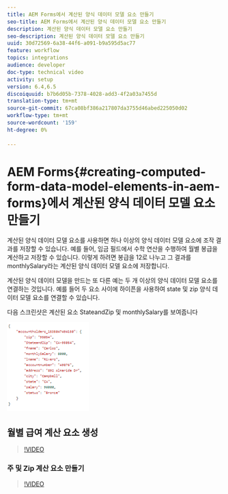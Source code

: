 ```yaml
---
title: AEM Forms에서 계산된 양식 데이터 모델 요소 만들기
seo-title: AEM Forms에서 계산된 양식 데이터 모델 요소 만들기
description: 계산된 양식 데이터 모델 요소 만들기
seo-description: 계산된 양식 데이터 모델 요소 만들기
uuid: 30d72569-6a38-44f6-a091-b9a595d5ac77
feature: workflow
topics: integrations
audience: developer
doc-type: technical video
activity: setup
version: 6.4,6.5
discoiquuid: b7b6d05b-7378-4028-add3-4f2a03a7455d
translation-type: tm+mt
source-git-commit: 67ca08bf386a217807da3755d46abed225050d02
workflow-type: tm+mt
source-wordcount: '159'
ht-degree: 0%

---
```



# AEM Forms{#creating-computed-form-data-model-elements-in-aem-forms}에서 계산된 양식 데이터 모델 요소 만들기

계산된 양식 데이터 모델 요소를 사용하면 하나 이상의 양식 데이터 모델 요소에 조작 결과를 저장할 수 있습니다. 예를 들어, 임금 필드에서 수학 연산을 수행하여 월별 봉급을 계산하고 저장할 수 있습니다. 이렇게 하려면 봉급을 12로 나누고 그 결과를 monthlySalary라는 계산된 양식 데이터 모델 요소에 저장합니다.

계산된 양식 데이터 모델을 만드는 또 다른 예는 두 개 이상의 양식 데이터 모델 요소를 연결하는 것입니다. 예를 들어 두 요소 사이에 하이픈을 사용하여 state 및 zip 양식 데이터 모델 요소를 연결할 수 있습니다.

다음 스크린샷은 계산된 요소 StateandZip 및 monthlySalary를 보여줍니다

![componedfdmelement](assets/computedfdmelement.gif)

## 월별 급여 계산 요소 생성

>[!VIDEO](https://video.tv.adobe.com/v/23855?quality=9&learn=on)

### 주 및 Zip 계산 요소 만들기

>[!VIDEO](https://video.tv.adobe.com/v/23856/?quality=9&learn=on)

